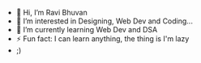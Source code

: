 - 👋 Hi, I’m Ravi Bhuvan
- 👀 I’m interested in Designing, Web Dev and Coding...
- 🌱 I’m currently learning Web Dev and DSA
- ⚡ Fun fact: I can learn anything, the thing is I'm lazy
- ;)

<!---
Algon31/Algon31 is a ✨ special ✨ repository because its `README.md` (this file) appears on your GitHub profile.
You can click the Preview link to take a look at your changes.
--->
